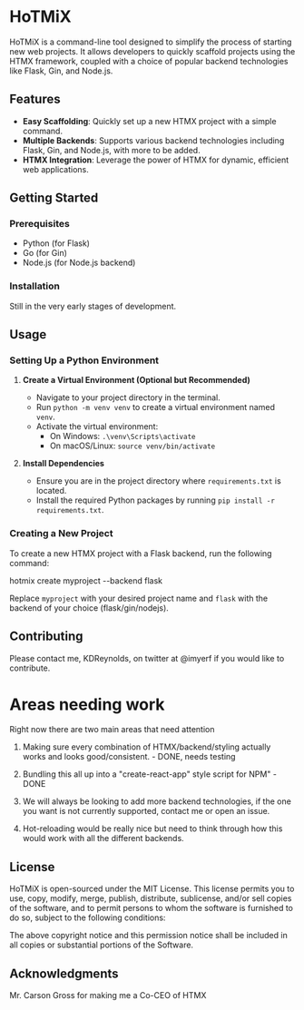 # HoTMiX

HoTMiX is a command-line tool designed to simplify the process of starting new web projects. It allows developers to quickly scaffold projects using the HTMX framework, coupled with a choice of popular backend technologies like Flask, Gin, and Node.js.

## Features

- **Easy Scaffolding**: Quickly set up a new HTMX project with a simple command.
- **Multiple Backends**: Supports various backend technologies including Flask, Gin, and Node.js, with more to be added.
- **HTMX Integration**: Leverage the power of HTMX for dynamic, efficient web applications.

## Getting Started

### Prerequisites

- Python (for Flask)
- Go (for Gin)
- Node.js (for Node.js backend)

### Installation

Still in the very early stages of development.


## Usage

### Setting Up a Python Environment

1. **Create a Virtual Environment (Optional but Recommended)**
   - Navigate to your project directory in the terminal.
   - Run `python -m venv venv` to create a virtual environment named `venv`.
   - Activate the virtual environment:
     - On Windows: `.\venv\Scripts\activate`
     - On macOS/Linux: `source venv/bin/activate`

2. **Install Dependencies**
   - Ensure you are in the project directory where `requirements.txt` is located.
   - Install the required Python packages by running `pip install -r requirements.txt`.

### Creating a New Project 

To create a new HTMX project with a Flask backend, run the following command:

hotmix create myproject --backend flask

Replace `myproject` with your desired project name and `flask` with the backend of your choice (flask/gin/nodejs).


## Contributing

Please contact me, KDReynolds, on twitter at @imyerf if you would like to contribute.

# Areas needing work

Right now there are two main areas that need attention

1. Making sure every combination of HTMX/backend/styling actually works and looks good/consistent. - DONE, needs testing

2. Bundling this all up into a "create-react-app" style script for NPM" - DONE

3. We will always be looking to add more backend technologies, if the one you want is not currently supported, contact me or open an issue.

4. Hot-reloading would be really nice but need to think through how this would work with all the different backends.

## License

HoTMiX is open-sourced under the MIT License. This license permits you to use, copy, modify, merge, publish, distribute, sublicense, and/or sell copies of the software, and to permit persons to whom the software is furnished to do so, subject to the following conditions:

The above copyright notice and this permission notice shall be included in all copies or substantial portions of the Software.

## Acknowledgments

Mr. Carson Gross for making me a Co-CEO of HTMX
